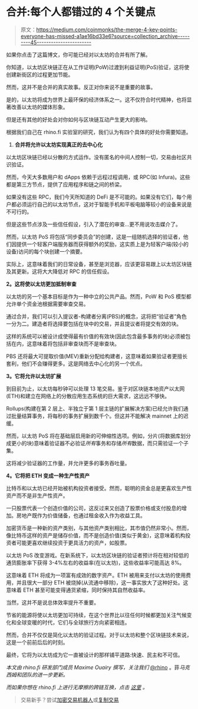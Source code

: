 # 合并:每个人都错过的 4 个关键点

> 原文：<https://medium.com/coinmonks/the-merge-4-key-points-everyone-has-missed-a1ae16bd33e6?source=collection_archive---------45----------------------->

如果你点击了这篇博文，你可能已经对以太坊的合并有所了解。

你知道，以太坊区块链正在从工作证明(PoW)过渡到利益证明(PoS)验证，这将使创建新街区的过程更加节能。

然而，这并不是合并的真实故事。反正对你来说不是重要的故事。

是的，以太坊将成为世界上最环保的经济体系之一。这不仅符合时代精神，也将显著改善以太坊的媒体形象。

但是还有其他的好处会对你如何与区块链互动产生更大的影响。

根据我们自己在 rhino.fi 实验室的研究，我们认为有四个具体的好处你需要知道。

1.  **合并将允许以太坊实现真正的去中心化**

以太坊区块链已经以分散的方式运作。没有匿名的中间人控制一切，交易由社区共识验证。

然而，今天大多数用户和 dApps 依赖于远程过程调用，或 RPC(如 Infura)。这些都是第三方节点，提供了应用程序和链之间的桥梁。

如果没有这些 RPC，我们今天所知道的 DeFi 是不可能的。如果没有它们，每个用户都必须运行自己的以太坊节点，这对于智能手机和平板电脑等较小的设备来说是不可行的。

但是这些节点涉及一些信任假设，引入了潜在的审查…更不用说攻击媒介了。

然而，以太坊 PoS 将包括“同步委员会”的创建，这是一组随机选择的验证者，他们因提供一个轻客户端服务器而获得额外的奖励，这实质上是为轻客户端(较小的设备)访问的每个块创建一个摘要。

实际上，这意味着我们的日常设备，甚至是浏览器，应该更容易跟上以太坊区块链及其更新。这将大大降低对 RPC 的信任假设。

**2。这将使以太坊更加抵制审查**

以太坊的另一个基本目标是作为一种中立的公共产品。然而，PoW 和 PoS 模型都允许单个资金池根据需要审查交易。

通过合并，我们可以引入提议者-构建者分离(PBS)的概念，这将把“验证者”角色一分为二。建造者将选择要包括在块中的交易，并且提议者将提交有效的块。

这样的系统可以被设计成使得最有价值的有效块(因此包含最多事务的块)必须被包括在内，这意味着将包括非审查块而不是审查块。

PBS 还将最大可提取价值(MEV)重新分配给构建者，这意味着如果验证者更擅长套利，他们不会赚得更多。这是网络去中心化的另一个优点。

**3。它将允许以太坊扩展**

到目前为止，以太坊每秒钟可以处理 13 笔交易。鉴于对区块链本地资产以太网(ETH)和建立在网络上的分散应用生态系统的巨大需求，这远远不够快。

Rollups(构建在第 2 层上、半独立于第 1 层主链的扩展解决方案)已经允许我们通过批量结算事务，将每秒的事务扩展到数千个。但这并不能解决 mainnet 上的迟缓。

然而，以太坊 PoS 将在基础层启用新的可伸缩性选项。例如，分片(将数据库划分成更小的块)意味着验证器不必验证*所有*事务和存储*所有*数据，而只需验证一个子集。

这将减少验证器的工作量，并允许更多的事务吞吐量。

**4。它将把 ETH 变成一种生产性资产**

比特币和以太坊已经开始被机构投资者接受。然而，聪明的资金总是更喜欢生产性资产而不是非生产性资产。

一只股票代表一个创造价值的公司，这反过来又创造了股票价格或支付股息的增加。房地产既作为价值储备，也通过租金收入作为收益工具。

加密货币是一种新的资产类别，与其他资产类别相比，其市值仍然非常小。然而，像比特币这样的资产是储存价值，而不是创造价值(类似于黄金)，这意味着机构投资者可能更喜欢继续投资于更具活力的资产，如股票。

以太坊 PoS 改变游戏。在新系统下，以太坊区块链的验证者预计将在相对较低的通货膨胀率下获得 3-4%左右的收益率(在以太坊)，这些收益率可能高达 8%。

这意味着 ETH 将成为一项富有成效的数字资产。ETH 被用来支付以太坊的使用费用，并且很大一部分 ETH 被烧掉(从流通中移除)，这一事实放大了这种好处。这意味着 ETH 甚至可能变得通货紧缩，同时保持其自然收益率。

当然，这并不是说总体效率提升不重要。

节省的能源将使以太坊更加可持续，在这个世界比以往任何时候都更加关注气候变化和全球变暖的时代，它们与全球旅行方向紧密相连。

然而，合并不仅仅是简化以太坊的验证过程。对于以太坊和整个区块链技术来说，这是一个前前后后的时刻。

最终，它将为以太坊成为它一直被设计的那样铺平道路:快速、民主和不可信。

*本文由 rhino.fi 研发部门成员 Maxime Ouairy 撰写，关注我们* [@rhino](http://twitter.com/rhino) 。菲*马克西姆和团队的进一步更新。*

*而如果你想在 rhino.fi 上进行无摩擦的跨链互换，点击* [*这里*](https://app.rhino.fi/swap) *。*

> 交易新手？尝试[加密交易机器人](/coinmonks/crypto-trading-bot-c2ffce8acb2a)或[复制交易](/coinmonks/top-10-crypto-copy-trading-platforms-for-beginners-d0c37c7d698c)